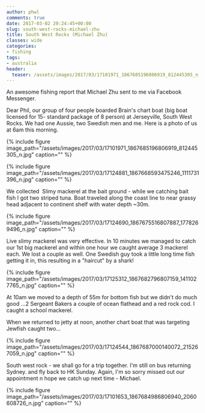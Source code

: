 ```yaml
---
author: phwl
comments: true
date: 2017-03-02 20:24:45+00:00
slug: south-west-rocks-michael-zhu
title: South West Rocks (Michael Zhu)
classes: wide
categories:
- fishing
tags:
- australia
header:
  teaser: /assets/images/2017/03/17101971_1867685196806919_812445305_n.jpg
---
```


An awesome fishing report that Michael Zhu sent to me via Facebook Messenger.

Dear Phil, our group of four people boarded Brain's chart boat (big boat licensed for 15- standard package of 8 person) at Jerseyville, South West Rocks. We had one Aussie, two Swedish men and me. Here is a photo of us at 6am this morning.

{% include figure image_path="/assets/images/2017/03/17101971_1867685196806919_812445305_n.jpg" caption="" %}

<!-- more -->

{% include figure image_path="/assets/images/2017/03/17124881_1867668593475246_1111731396_n.jpg" caption="" %}

We collected  Slimy mackerel at the bait ground - while we catching bait fish I got two striped tuna. Boat traveled along the coast line to near grassy head adjacent to continent shelf with water depth ~30m.

{% include figure image_path="/assets/images/2017/03/17124690_1867675516807887_1778269496_n.jpg" caption="" %}

Live slimy mackerel was very effective. In 10 minutes we managed to catch our 1st big mackerel and within one hour we caught average 3 mackerel each. We lost a couple as well. One Swedish guy took a little long time fish getting it in, this resulting in a "haircut" by a shark!

{% include figure image_path="/assets/images/2017/03/17125312_1867682796807159_1411027765_n.jpg" caption="" %}

At 10am we moved to a depth of 55m for bottom fish but we didn't do much good ...2 Sergeant Bakers a couple of ocean flathead and a red rock cod. I caught a school mackerel.

When we returned to jetty at noon, another chart boat that was targeting Jewfish caught two...

{% include figure image_path="/assets/images/2017/03/17124544_1867687000140072_215267059_n.jpg" caption="" %}

















South west rock - we shall go for a trip together. I'm still on bus returning Sydney. and fly back to HK Sunday. Again, I'm so sorry missed out our appointment n hope we catch up next time - Michael.







{% include figure image_path="/assets/images/2017/03/17101653_1867684986806940_2060608726_n.jpg" caption="" %}












